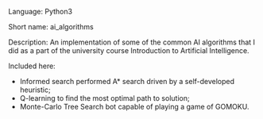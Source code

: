 Language: Python3

Short name: ai_algorithms

Description:
An implementation of some of the common AI algorithms that I did as a part of the university course Introduction to Artificial Intelligence.

Included here:

- Informed search performed A* search driven by a self-developed heuristic;
- Q-learning to find the most optimal path to solution;
- Monte-Carlo Tree Search bot capable of playing a game of GOMOKU.

